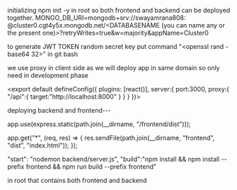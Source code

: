 initializing npm init -y in root so both frontend and backend can be deployed together.
MONGO_DB_URI=mongodb+srv://swayamrana808: <PASSWORD>@cluster0.cgt4y5x.mongodb.net/<DATABASENAME (you can name any or the present one)>?retryWrites=true&w=majority&appName=Cluster0

to generate JWT TOKEN random secret key put command "<openssl rand -base64 32>" in git bash 

we use proxy in client side as we will deploy app in same domain so only need in development phase 

<export default defineConfig({
  plugins: [react()],
  server:{
    port:3000,
    proxy:{  
      "/api":{
        target:"http://localhost:8000"
      }
    }
  }
})>


deploying backend and frontend---

app.use(express.static(path.join(__dirname, "/frontend/dist")));

app.get("*", (req, res) => {
	res.sendFile(path.join(__dirname, "frontend", "dist", "index.html"));
});


  "start": "nodemon backend/server.js",
  "build":"npm install && npm install --prefix frontend && npm run build --prefix frontend"

  <npm run build> in root that contains both frontend and backend 
